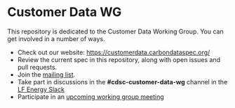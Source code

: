 # Customer Data WG

This repository is dedicated to the Customer Data Working Group. You can get involved in a number of ways.

- Check out our website: https://customerdata.carbondataspec.org/
- Review the current spec in this repository, along with open issues and pull requests.
- Join the [mailing list](https://lists.lfenergy.org/g/cdsc-customer-data-wg).
- Take part in discussions in the **#cdsc-customer-data-wg** channel in the [LF Energy Slack](https://slack.lfenergy.org)
- Participate in an [upcoming working group meeting](https://lists.lfenergy.org/g/cdsc-customer-data-wg/calendar)
